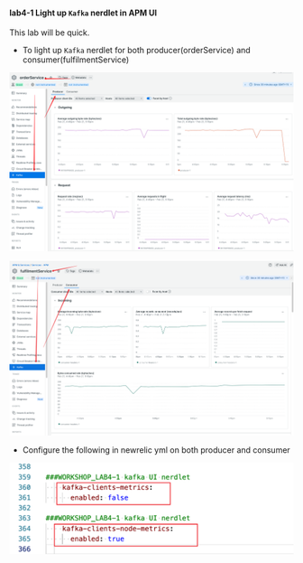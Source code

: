 #### lab4-1 Light up `Kafka` nerdlet in APM UI  
This lab will be quick. 

- To light up `Kafka` nerdlet for both producer(orderService) and consumer(fulfilmentService)  

 ![Lab Diagram](../assets/images/lightUpProducer.png)

 ![Lab Diagram](../assets/images/lightUpConsumer.png)

- Configure the following in newrelic yml on both producer and consumer  

 ![Lab Diagram](../assets/images/lightUpKafka.png)

